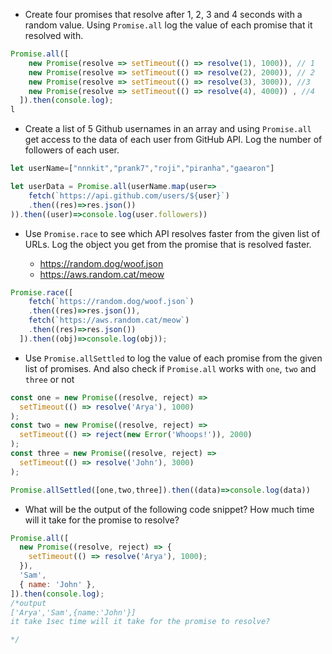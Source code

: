 - Create four promises that resolve after 1, 2, 3 and 4 seconds with a random value. Using `Promise.all` log the value of each promise that it resolved with.
```js
Promise.all([
    new Promise(resolve => setTimeout(() => resolve(1), 1000)), // 1
    new Promise(resolve => setTimeout(() => resolve(2), 2000)), // 2
    new Promise(resolve => setTimeout(() => resolve(3), 3000)), //3
    new Promise(resolve => setTimeout(() => resolve(4), 4000)) , //4
  ]).then(console.log); 
l
```
- Create a list of 5 Github usernames in an array and using `Promise.all` get access to the data of each user from GitHub API. Log the number of followers of each user.
```js
let userName=["nnnkit","prank7","roji","piranha","gaearon"]

let userData = Promise.all(userName.map(user=>
    fetch(`https://api.github.com/users/${user}`)
    .then((res)=>res.json())
)).then((user)=>console.log(user.followers))
  ```
- Use `Promise.race` to see which API resolves faster from the given list of URLs. Log the object you get from the promise that is resolved faster.

  - https://random.dog/woof.json
  - https://aws.random.cat/meow
```js
Promise.race([
    fetch(`https://random.dog/woof.json`)
    .then((res)=>res.json()),
    fetch(`https://aws.random.cat/meow`)
    .then((res)=>res.json())
  ]).then((obj)=>console.log(obj));

```
- Use `Promise.allSettled` to log the value of each promise from the given list of promises. And also check if `Promise.all` works with `one`, `two` and `three` or not

```js
const one = new Promise((resolve, reject) =>
  setTimeout(() => resolve('Arya'), 1000)
);
const two = new Promise((resolve, reject) =>
  setTimeout(() => reject(new Error('Whoops!')), 2000)
);
const three = new Promise((resolve, reject) =>
  setTimeout(() => resolve('John'), 3000)
);

Promise.allSettled([one,two,three]).then((data)=>console.log(data))
```

- What will be the output of the following code snippet? How much time will it take for the promise to resolve?

```js
Promise.all([
  new Promise((resolve, reject) => {
    setTimeout(() => resolve('Arya'), 1000);
  }),
  'Sam',
  { name: 'John' },
]).then(console.log);
/*output
['Arya','Sam',{name:'John'}]
it take 1sec time will it take for the promise to resolve?

*/
```

